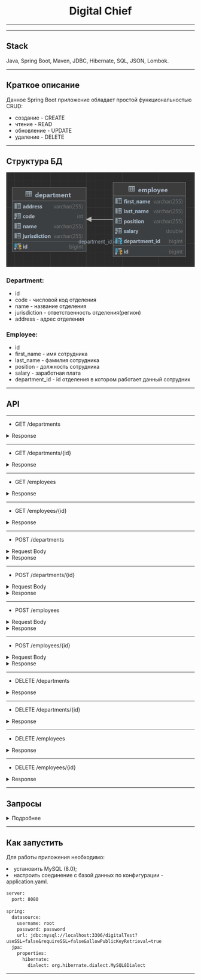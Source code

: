 <h1 align="center">Digital Chief</h1>

----

----
## Stack
Java, Spring Boot, Maven, JDBC, Hibernate, SQL, JSON, Lombok.
____
## Краткое описание
Данное Spring Boot приложение обладает простой функциональностью CRUD:
- создание - CREATE
- чтение - READ
- обновление - UPDATE
- удаление - DELETE
____
## Структура БД
<p align="center">
<img src="imagesForReadme/1.png"></p> 

### Department:
- id
- code - числовой код отделения
- name - название отделения
- jurisdiction - ответственность отделения(регион)
- address - адрес отделения

### Employee:
- id
- first_name - имя сотрудника
- last_name - фамилия сотрудника
- position - должность сотрудника
- salary - заработная плата
- department_id - id отделения в котором работает данный сотрудник

___
## API
___
- GET /departments
<details>
<summary>Response</summary>

```
[
  {
    "id": 1,
    "code": 101,
    "name": "Moscow Department",
    "address": "Moscow, Tverskaya st., 88",
    "jurisdiction": "ALL"
  },
  {
    "id": 2,
    "code": 202,
    "name": "Volga Department",
    "address": "Samara, Marksa st.,3",
    "jurisdiction": "SOUTH"
  },
  {
    "id": 3,
    "code": 303,
    "name": "Altay Department",
    "address": "Barnaul, Lenina st., 32B",
    "jurisdiction": "CENTRAL"
  }
]
```
</details>

___
- GET /departments/{id}
<details>
<summary>Response</summary>

```
{
    "id": 3,
    "code": 303,
    "name": "Altay Department",
    "address": "Barnaul, Lenina st., 32B",
    "jurisdiction": "CENTRAL"
 }
```
</details>

___
- GET /employees
<details>
<summary>Response</summary>

```
[
    {
        "id": 1,
        "lastName": "Ivanov",
        "firstName": "Ivan",
        "salary": 100000.0,
        "position": "SHERIF",
        "department": {
            "id": 1,
            "code": 101,
            "name": "Moscow Department",
            "address": "Moscow, Tverskaya st., 78",
            "jurisdiction": "ALL"
        }
    },
    {
        "id": 2,
        "lastName": "Petrov",
        "firstName": "Petr",
        "salary": 150000.0,
        "position": "OFFICE_MANAGER",
        "department": {
            "id": 2,
            "code": 202,
            "name": "Volga Department",
            "address": "Samara, Marksa st.,3",
            "jurisdiction": "SOUTH"
        }
    },
    {
        "id": 3,
        "lastName": "Konev",
        "firstName": "Vladimir",
        "salary": 90000.0,
        "position": "SHERIF",
        "department": {
            "id": 3,
            "code": 303,
            "name": "Altay Department",
            "address": "Barnaul, Lenina st., 32B",
            "jurisdiction": "CENTRAL"
        }
    },
    {
        "id": 4,
        "lastName": "Toparev",
        "firstName": "Alexey",
        "salary": 71500.0,
        "position": "STAFF_OFFICER",
        "department": {
            "id": 1,
            "code": 101,
            "name": "Moscow Department",
            "address": "Moscow, Tverskaya st., 78",
            "jurisdiction": "ALL"
        }
    },
    {
        "id": 5,
        "lastName": "Jorina",
        "firstName": "Anastasiya",
        "salary": 148700.0,
        "position": "OFFICE_MANAGER",
        "department": {
            "id": 2,
            "code": 202,
            "name": "Volga Department",
            "address": "Samara, Marksa st.,3",
            "jurisdiction": "SOUTH"
        }
    },
    {
        "id": 6,
        "lastName": "Popov",
        "firstName": "Alexandr",
        "salary": 87650.0,
        "position": "STAFF_OFFICER",
        "department": {
            "id": 3,
            "code": 303,
            "name": "Altay Department",
            "address": "Barnaul, Lenina st., 32B",
            "jurisdiction": "CENTRAL"
        }
    }
]
```
</details>

___
- GET /employees/{id}
<details>
<summary>Response</summary>

```
{
    "id": 1,
    "lastName": "Ivanov",
    "firstName": "Ivan",
    "salary": 100000.0,
    "position": "SHERIF",
    "department": {
        "id": 1,
        "code": 101,
        "name": "Moscow Department",
        "address": "Moscow, Tverskaya st., 78",
        "jurisdiction": "ALL"
    }
}
```
</details>

___
- POST /departments
<details>
<summary>Request Body</summary>

```
{
  "id": 3,
  "code": 303,
  "name": "Altay Department",
  "address": "Barnaul, Lenina st., 32B",
  "jurisdiction": "CENTRAL"
}
```
</details>
<details>
<summary>Response</summary>

```
Updated
```

```
Created
```
</details>

___
- POST /departments/{id}
<details>
<summary>Request Body</summary>

```
{
  "code": 303,
  "name": "Altay Department",
  "address": "Barnaul, Lenina st., 32B",
  "jurisdiction": "CENTRAL"
}
```
</details>
<details>
<summary>Response</summary>

```
Department updated
```

```
Incorrect info
```
</details>

___
- POST /employees
<details>
<summary>Request Body</summary>

```
{
   "id": 100,
   "lastName": "Ivanov",
   "firstName": "Ivan",
   "salary": 100000.0,
   "position": "SHERIF",
   "departmentId": 2
}
```
</details>
<details>
<summary>Response</summary>

```
Updated
```

```
Created
```
</details>

___
- POST /employees/{id}
<details>
<summary>Request Body</summary>

```
{
   "lastName": "Ivanov",
   "firstName": "Ivan",
   "salary": 100000.0,
   "position": "SHERIF",
   "departmentId": 2
}
```
</details>
<details>
<summary>Response</summary>

```
Employee updated
```

```
Incorrect info
```
</details>

___
- DELETE /departments
<details>
<summary>Response</summary>

```
All departments are deleted
```

```
Incorrect info
```
</details>

___
- DELETE /departments/{id}
<details>
<summary>Response</summary>

```
Department with id=2 is deleted
```

```
Incorrect info
```
</details>

___
- DELETE /employees
<details>
<summary>Response</summary>

```
All employees are deleted
```

```
Incorrect info
```
</details>

___
- DELETE /employees/{id}
<details>
<summary>Response</summary>

```
Employee with id=2 is deleted
```

```
Incorrect info
```
</details>

___
## Запросы
<details>
<summary>Подробнее</summary>

```
###
GET http://localhost:8080/departments

###
GET http://localhost:8080/employees

###
GET http://localhost:8080/departments/{{id}}

###
GET http://localhost:8080/employees/{{id}}

###
DELETE http://localhost:8080/employees

###
DELETE http://localhost:8080/employees/{{id}}

###
DELETE http://localhost:8080/departments

###
DELETE http://localhost:8080/departments/{{id}}

###
POST http://localhost:8080/departments
Content-Type: application/json

{
"id": 101,
"code": 101,
"name": "Moscow Department",
"address": "Moscow, Tverskaya st., 88",
"jurisdiction": "ALL"
}

###
POST http://localhost:8080/employees
Content-Type: application/json

{
"id": 101,
"lastName": "Ivanov",
"firstName": "Ivan",
"salary": 100000.0,
"position": "SHERIF",
"departmentId": 2
}

###
POST http://localhost:8080/departments/{{id}}
Content-Type: application/json

{
"code": 303,
"name": "Altay Department",
"address": "Barnaul, Lenina st., 32B",
"jurisdiction": "CENTRAL"
}

###
POST http://localhost:8080/employees/{{id}}
Content-Type: application/json

{
"lastName": "Ivanov",
"firstName": "Ivan",
"salary": 100000.0,
"position": "SHERIF",
"departmentId": 2
}
```
</details>

___
## Как запустить
Для работы приложения необходимо:
<li>установить MySQL (8.0);</li>
<li>настроить соединение с базой данных по конфигурации - application.yaml.</li>

```
server:
  port: 8080

spring:
  datasource:
    username: root
    password: password
    url: jdbc:mysql://localhost:3306/digitalTest?useSSL=false&requireSSL=false&allowPublicKeyRetrieval=true
  jpa:
    properties:
      hibernate:
        dialect: org.hibernate.dialect.MySQL8Dialect
```
____